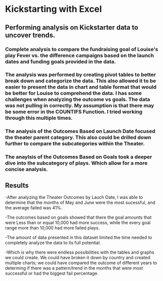 # Kickstarting with Excel 

## Performing analysis on Kickstarter data to uncover trends.

### Complete analysis to compare the fundraising goal of Louise's play Fever  vs. the difference campaigns based on the launch dates and funding goals provided in the data.

### The analysis was performed by creating pivot tables to better break down and categorize the data. This also allowed it to be easier to present the data in chart and table format that would be better for Louise to comprehend the data. I has some challenges when analyzing the outcome vs goals. The data was not pulling in correctly. My assumption is that there may be some error in the COUNTIFS Function.  I tried working through this multiple times.

### The analysis of the Outcomes Based on Launch Date focused the theater parent category. This also could be drilled down further to compare the subcategories within the Theater.

### The anaylsis of the Outcomes Based on Goals took a deeper dive into the subcategory of plays. Which allow for a more concise analysis.

## Results

-After analyzing the Theater Outcomes by Lauch Date, I was able to determine that the months of May and June were the most sucessful, and the average failed was 41%.

-The outcomes based on goals showed that there the goal amounts that were Less than or equal 10,000 had more success, while the every goal range more than 10,000 had more failed plays.

-The amount of data presented in this dataset limited the time needed to completely analyze the data to its full potential. 

-Which is why there were endless possibilities with the tables and graphs we could create. We could have broken it down by country and created multiple charts; we could have compared the outcome of different years to determing if there was a pattern/trend in the months that were most successful or had the biggest fail percentage.
